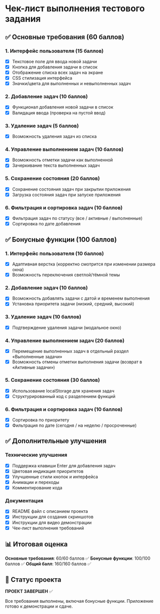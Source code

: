 # Чек-лист выполнения тестового задания

## ✅ Основные требования (60 баллов)

### 1. Интерфейс пользователя (15 баллов)
- [x] Текстовое поле для ввода новой задачи
- [x] Кнопка для добавления задачи в список
- [x] Отображение списка всех задач на экране
- [x] CSS стилизация интерфейса
- [x] Значки/цвета для выполненных и невыполненных задач

### 2. Добавление задач (10 баллов)
- [x] Функционал добавления новой задачи в список
- [x] Валидация ввода (проверка на пустой ввод)

### 3. Удаление задач (5 баллов)
- [x] Возможность удаления задач из списка

### 4. Управление выполнением задач (10 баллов)
- [x] Возможность отметки задачи как выполненной
- [x] Зачеркивание текста выполненных задач

### 5. Сохранение состояния (20 баллов)
- [x] Сохранение состояния задач при закрытии приложения
- [x] Загрузка состояния задач при запуске приложения

### 6. Фильтрация и сортировка задач (10 баллов)
- [x] Фильтрация задач по статусу (все / активные / выполненные)
- [x] Сортировка по дате добавления

## ✅ Бонусные функции (100 баллов)

### 1. Интерфейс пользователя (10 баллов)
- [x] Адаптивная верстка (корректно смотрится при изменении размера окна)
- [x] Возможность переключения светлой/тёмной темы

### 2. Добавление задач (10 баллов)
- [x] Возможность добавлять задачи с датой и временем выполнения
- [x] Установка приоритета задачи (низкий, средний, высокий)

### 3. Удаление задач (10 баллов)
- [x] Подтверждение удаления задачи (модальное окно)

### 4. Управление выполнением задач (20 баллов)
- [x] Перемещение выполненных задач в отдельный раздел «Выполненные задачи»
- [x] Возможность отмены отметки выполнения задачи (возврат в «Активные задачи»)

### 5. Сохранение состояния (30 баллов)
- [x] Использование localStorage для хранения задач
- [x] Структурированный код с разделением функций

### 6. Фильтрация и сортировка задач (10 баллов)
- [x] Сортировка по приоритету
- [x] Фильтрация по дате (сегодня / на неделю / просроченные)

## ✅ Дополнительные улучшения

### Технические улучшения
- [x] Поддержка клавиши Enter для добавления задач
- [x] Цветовая индикация приоритетов
- [x] Улучшенные стили кнопок и интерфейса
- [x] Анимации и переходы
- [x] Комментирование кода

### Документация
- [x] README файл с описанием проекта
- [x] Инструкции для создания скриншотов
- [x] Инструкции для видео демонстрации
- [x] Чек-лист выполнения требований

## 📊 Итоговая оценка

**Основные требования**: 60/60 баллов ✅
**Бонусные функции**: 100/100 баллов ✅
**Общий балл**: 160/160 баллов ✅

## 🎯 Статус проекта

**ПРОЕКТ ЗАВЕРШЕН** ✅

Все требования выполнены, включая бонусные функции. Приложение готово к демонстрации и сдаче.
